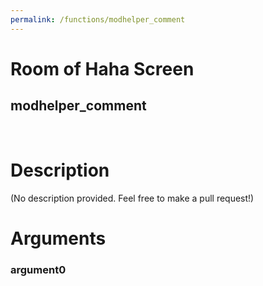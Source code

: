 ```yaml
---
permalink: /functions/modhelper_comment
---
```

# Room of Haha Screen  
## modhelper_comment  
&nbsp;  
# Description  
(No description provided. Feel free to make a pull request!) 
&nbsp;  
# Arguments
### argument0

&nbsp;  


